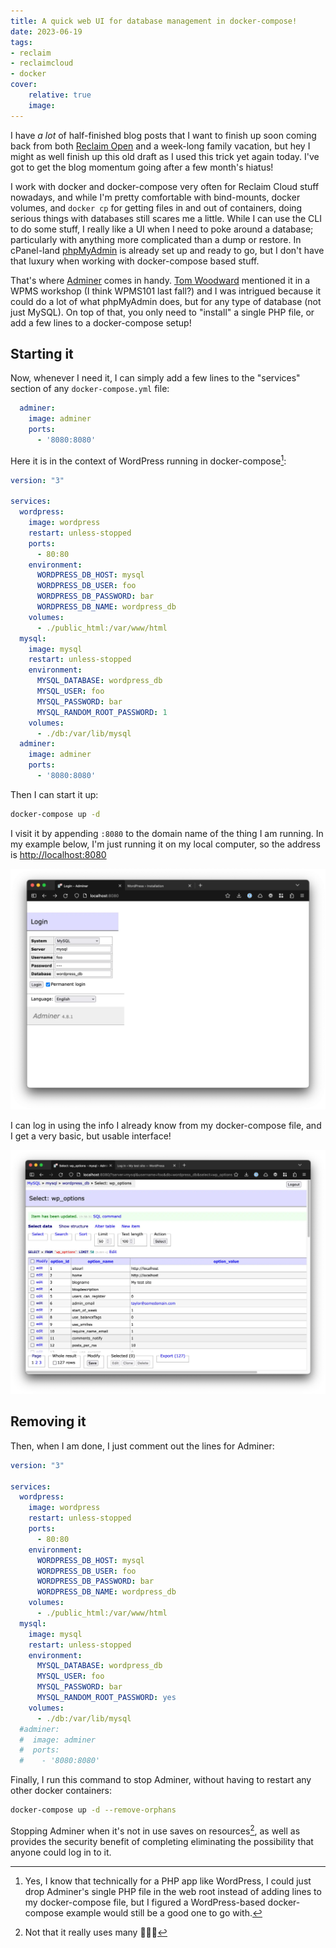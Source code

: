 ```yaml
---
title: A quick web UI for database management in docker-compose!
date: 2023-06-19
tags:
- reclaim
- reclaimcloud
- docker
cover:
    relative: true
    image: 
---
```


I have *a lot* of half-finished blog posts that I want to finish up soon coming back from both [Reclaim Open](https://reclaimopen.com) and a week-long family vacation, but hey I might as well finish up this old draft as I used this trick yet again today. I've got to get the blog momentum going after a few month's hiatus!

I work with docker and docker-compose very often for Reclaim Cloud stuff nowadays, and while I'm pretty comfortable with bind-mounts, docker volumes, and `docker cp` for getting files in and out of containers, doing serious things with databases still scares me a little. While I can use the CLI to do some stuff, I really like a UI when I need to poke around a database; particularly with anything more complicated than a dump or restore. In cPanel-land [phpMyAdmin](https://www.phpmyadmin.net/) is already set up and ready to go, but I don't have that luxury when working with docker-compose based stuff.

That's where [Adminer](https://www.adminer.org/) comes in handy. [Tom Woodward](https://bionicteaching.com/) mentioned it in a WPMS workshop (I think WPMS101 last fall?) and I was intrigued because it could do a lot of what phpMyAdmin does, but for any type of database (not just MySQL). On top of that, you only need to "install" a single PHP file, or add a few lines to a docker-compose setup!

## Starting it

Now, whenever I need it, I can simply add a few lines to the "services" section of any `docker-compose.yml` file:

```yml
  adminer:
    image: adminer
    ports:
      - '8080:8080'
```

Here it is in the context of WordPress running in docker-compose[^1]:

[^1]:  Yes, I know that technically for a PHP app like WordPress, I could just drop Adminer's single PHP file in the web root instead of adding lines to my docker-compose file, but I figured a WordPress-based docker-compose example would still be a good one to go with.

```yml
version: "3"

services:
  wordpress:
    image: wordpress
    restart: unless-stopped
    ports:
      - 80:80
    environment:
      WORDPRESS_DB_HOST: mysql
      WORDPRESS_DB_USER: foo
      WORDPRESS_DB_PASSWORD: bar 
      WORDPRESS_DB_NAME: wordpress_db
    volumes:
      - ./public_html:/var/www/html
  mysql:
    image: mysql
    restart: unless-stopped
    environment:
      MYSQL_DATABASE: wordpress_db
      MYSQL_USER: foo
      MYSQL_PASSWORD: bar 
      MYSQL_RANDOM_ROOT_PASSWORD: 1 
    volumes:
      - ./db:/var/lib/mysql
  adminer:
    image: adminer
    ports:
      - '8080:8080'
```

Then I can start it up:
```bash
docker-compose up -d
```

I visit it by appending `:8080` to the domain name of the thing I am running. In my example below, I'm just running it on my local computer, so the address is [http://localhost:8080](http://localhost:8080)

![](Capture%202023-06-19%2014.32.13@2x.webp)

I can log in using the info I already know from my docker-compose file, and I get a very basic, but usable interface!

![](Capture%202023-06-19%2014.39.08@2x.webp)

## Removing it

Then, when I am done, I just comment out the lines for Adminer:

```yml
version: "3"

services:
  wordpress:
    image: wordpress
    restart: unless-stopped
    ports:
      - 80:80
    environment:
      WORDPRESS_DB_HOST: mysql
      WORDPRESS_DB_USER: foo
      WORDPRESS_DB_PASSWORD: bar 
      WORDPRESS_DB_NAME: wordpress_db
    volumes:
      - ./public_html:/var/www/html
  mysql:
    image: mysql
    restart: unless-stopped
    environment:
      MYSQL_DATABASE: wordpress_db
      MYSQL_USER: foo
      MYSQL_PASSWORD: bar 
      MYSQL_RANDOM_ROOT_PASSWORD: yes
    volumes:
      - ./db:/var/lib/mysql
  #adminer:
  #  image: adminer
  #  ports:
  #    - '8080:8080'
```

Finally, I run this command to stop Adminer, without having to restart any other docker containers:
```bash
docker-compose up -d --remove-orphans
```

Stopping Adminer when it's not in use saves on resources[^2], as well as provides the security benefit of completing eliminating the possibility that anyone could log in to it.

[^2]: Not that it really uses many 🤷🏻‍♂️
